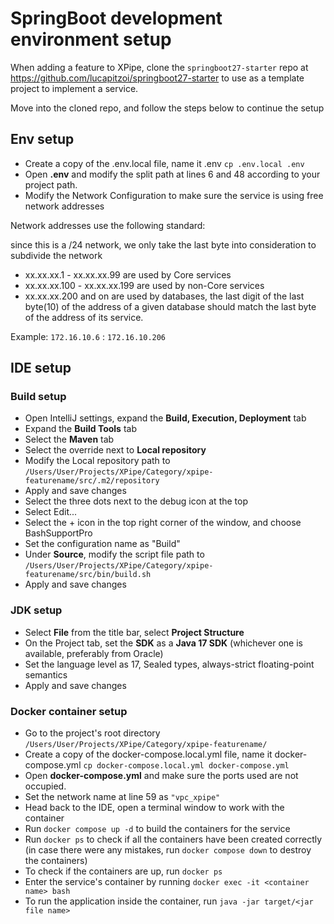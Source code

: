 # SpringBoot development environment setup


When adding a feature to XPipe, clone the `springboot27-starter`
repo at https://github.com/lucapitzoi/springboot27-starter to use
as a template project to implement a service.

Move into the cloned repo, and follow the steps below to continue the setup

## Env setup

- Create a copy of the .env.local file, name it .env `cp .env.local .env`
- Open **.env** and modify the split path at lines 6 and 48 according to your project path.
- Modify the Network Configuration to make sure the service is using free network addresses

Network addresses use the following standard:

since this is a /24 network, we only take the last byte into consideration to subdivide the network

- xx.xx.xx.1 - xx.xx.xx.99 are used by Core services
- xx.xx.xx.100 - xx.xx.xx.199 are used by non-Core services
- xx.xx.xx.200 and on are used by databases, the last digit of the last byte(10) of the address 
of a given database should match the last byte of the address of its service.

Example: `172.16.10.6` : `172.16.10.206`

## IDE setup


### Build setup

- Open IntelliJ settings, expand the **Build, Execution, Deployment** tab
- Expand the **Build Tools** tab
- Select the **Maven** tab
- Select the override next to **Local repository**
- Modify the Local repository path to `/Users/User/Projects/XPipe/Category/xpipe-featurename/src/.m2/repository`
- Apply and save changes
- Select the three dots next to the debug icon at the top
- Select Edit...
- Select the + icon in the top right corner of the window, and choose BashSupportPro
- Set the configuration name as "Build"
- Under **Source**, modify the script file path to `/Users/User/Projects/XPipe/Category/xpipe-featurename/src/bin/build.sh`
- Apply and save changes


### JDK setup

- Select **File** from the title bar, select **Project Structure**
- On the Project tab, set the **SDK** as a **Java 17 SDK** (whichever one is available, preferably from Oracle)
- Set the language level as 17, Sealed types, always-strict floating-point semantics
- Apply and save changes


### Docker container setup

- Go to the project's root directory `/Users/User/Projects/XPipe/Category/xpipe-featurename/`
- Create a copy of the docker-compose.local.yml file, name it docker-compose.yml `cp docker-compose.local.yml docker-compose.yml`
- Open **docker-compose.yml** and make sure the ports used are not occupied.
- Set the network name at line 59 as `"vpc_xpipe"`
- Head back to the IDE, open a terminal window to work with the container
- Run `docker compose up -d` to build the containers for the service
- Run `docker ps` to check if all the containers have been created correctly (in case there were any mistakes,
run `docker compose down` to destroy the containers)
- To check if the containers are up, run `docker ps`
- Enter the service's container by running `docker exec -it <container name> bash`
- To run the application inside the container, run `java -jar target/<jar file name>`

